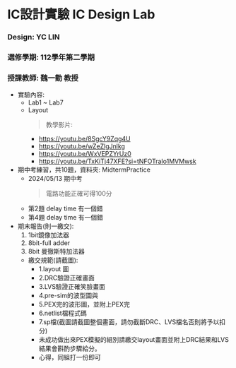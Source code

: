 # IC設計實驗 IC Design Lab
### Design: YC LIN
### 選修學期: 112學年第二學期
### 授課教師: 魏一勤 教授

- 實驗內容:
  - Lab1 ~ Lab7
  - Layout
    > 教學影片:
    - https://youtu.be/8SgcY9Zqg4U
    - https://youtu.be/wZeZlgJnlkg
    - https://youtu.be/WxVEPZYrUz0
    - https://youtu.be/TxKiTj47XFE?si=tNFOTraIo1MVMwsk
- 期中考練習，共10題，資料夾: MidtermPractice
  - 2024/05/13 期中考
    > 電路功能正確可得100分
  - 第2題 delay time 有一個錯 
  - 第4題 delay time 有一個錯
- 期末報告(則一繳交):
  1.  1bit鏡像加法器
  2.  8bit-full adder
  3.  8bit 曼徹斯特加法器
  - 繳交規範(請截圖):
    - 1.layout 圖
    - 2.DRC驗證正確畫面
    - 3.LVS驗證正確笑臉畫面
    - 4.pre-sim的波型圖與
    - 5.PEX完的波形圖，並附上PEX完
    - 6.netlist檔程式碼
    - 7.sp檔(截圖請截圖整個畫面，請勿截斷DRC、LVS檔名否則將予以扣分)
    - 未成功做出來PEX模擬的組別請繳交layout畫面並附上DRC結果和LVS結果會斟酌步驟給分。
    - 心得，同組打一份即可
